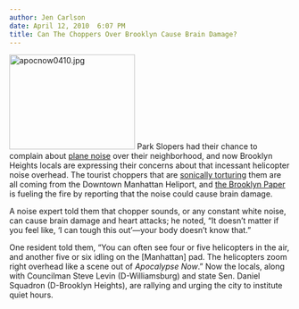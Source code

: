 ```yaml
---
author: Jen Carlson
date: April 12, 2010  6:07 PM
title: Can The Choppers Over Brooklyn Cause Brain Damage?
---
```


<p><span class="mt-enclosure mt-enclosure-image" style="display: inline;"> <img alt="apocnow0410.jpg" src="https://web.archive.org/web/20130619031702im_/http://gothamist.com/attachments/arts_jen/apocnow0410.jpg" width="225" height="170" class="image-left"> </span>Park Slopers had their chance to complain about <a href="https://web.archive.org/web/20130619031702/http://gothamist.com/2010/04/02/air_noise.php">plane noise</a> over their neighborhood, and now Brooklyn Heights locals are expressing their concerns about that incessant helicopter noise overhead. The tourist choppers that are <a href="https://web.archive.org/web/20130619031702/http://gothamist.com/2010/04/09/hell_no_residents_lawmakers_protest.php">sonically torturing</a> them are all coming from the Downtown Manhattan Heliport, and <a href="https://web.archive.org/web/20130619031702/http://www.brooklynpaper.com/stories/33/16/33_16_ac_choppers.html">the Brooklyn Paper</a> is fueling the fire by reporting that the noise could cause brain damage.</p>

<p>A noise expert told them that chopper sounds, or any constant white noise, can cause brain damage and heart attacks; he noted, &#x201C;It doesn&#x2019;t matter if you feel like, &#x2018;I can tough this out&#x2019;&#x2014;your body doesn&#x2019;t know that.&#x201D;</p>

<p>One resident told them, &#x201C;You can often see four or five helicopters in the air, and another five or six idling on the [Manhattan] pad. The helicopters zoom right overhead like a scene out of <em>Apocalypse Now</em>.&#x201D; Now the locals, along with Councilman Steve Levin (D-Williamsburg) and state Sen. Daniel Squadron (D-Brooklyn Heights), are rallying and urging the city to institute quiet hours.</p>